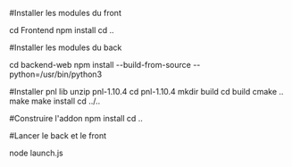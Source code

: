 #Installer les modules du front

cd Frontend
npm install
cd ..

#Installer les modules du back

cd backend-web
npm install --build-from-source --python=/usr/bin/python3


#Installer pnl lib
unzip pnl-1.10.4
cd pnl-1.10.4
mkdir build
cd build
cmake ..
make
make install
cd ../..

#Construire l'addon
npm install
cd ..

#Lancer le back et le front

node launch.js

